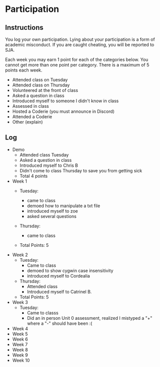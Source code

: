 Participation
=============

## Instructions ##

You log your own participation. Lying about your participation is a form of
academic misconduct. If you are caught cheating, you will be reported to SJA.

Each week you may earn 1 point for each of the categories below. You cannot get
more than one point per category. There is a maximum of 5 points each week.

+ Attended class on Tuesday
+ Attended class on Thursday
+ Volunteered at the front of class
+ Asked a question in class
+ Introduced myself to someone I didn't know in class
+ Assessed in class
+ Hosted a Coderie (you must announce in Discord)
+ Attended a Coderie
+ Other (explain)

## Log ##

- Demo
	+ Attended class Tuesday
	+ Asked a question in class
	+ Introduced myself to Chris B
	+ Didn't come to class Thursday to save you from getting sick
	+ Total 4 points
- Week 1
	+ Tuesday: 
		+ came to class
		+ demoed how to manipulate a txt file
		+ introduced myself to zoe
		+ asked several questions

	+ Thursday: 
		+ came to class
	+ Total Points: 5
- Week 2
	+ Tuesday: 
	  + Came to class
	  + demoed to show cygwin case insensitivity
	  + introduced myself to Cordealia
	+ Thursday: 
	  + Attended class
	  + Introduced myself to Catrinel B. 
	+ Total Points: 5
- Week 3
	+ Tuesday: 
	  + Came to classs
	  + Did an in person Unit 0 assessment, realized I mistyped a "+" 
	    where a "-" should have been :(
- Week 4
- Week 5
- Week 6
- Week 7
- Week 8
- Week 9
- Week 10
